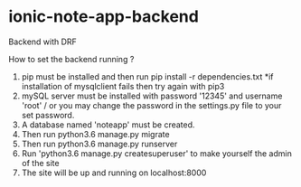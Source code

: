 # ionic-note-app-backend
Backend with DRF

How to set the backend running ?

1) pip must be installed and then run  pip install -r dependencies.txt
   *if installation of mysqlclient fails then try again with pip3
2) mySQL server must be installed with password '12345' and username 'root' / or you may change the password in the settings.py 
   file to your set password.
3) A database named 'noteapp' must be created.
4) Then run python3.6 manage.py migrate
5) Then run python3.6 manage.py runserver
6) Run 'python3.6 manage.py createsuperuser' to make yourself the admin of the site
7) The site will be up and running on localhost:8000
